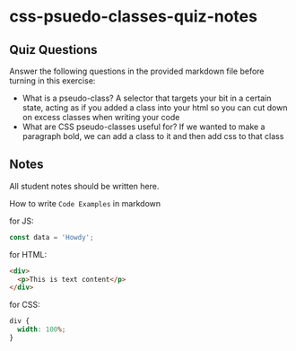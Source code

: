 # css-psuedo-classes-quiz-notes

## Quiz Questions

Answer the following questions in the provided markdown file before turning in this exercise:

- What is a pseudo-class?
  A selector that targets your bit in a certain state, acting as if you added a class into your html so you can cut down on excess classes when writing your code
- What are CSS pseudo-classes useful for?
  If we wanted to make a paragraph bold, we can add a class to it and then add css to that class

## Notes

All student notes should be written here.

How to write `Code Examples` in markdown

for JS:

```javascript
const data = 'Howdy';
```

for HTML:

```html
<div>
  <p>This is text content</p>
</div>
```

for CSS:

```css
div {
  width: 100%;
}
```
